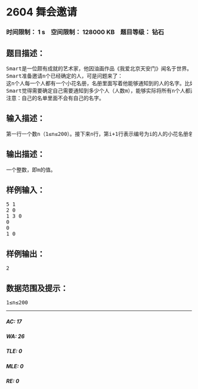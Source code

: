 # 2604 舞会邀请   
### 时间限制： 1 s&nbsp;&nbsp;&nbsp;&nbsp;空间限制： 128000 KB&nbsp;&nbsp;&nbsp;&nbsp;题目等级： 钻石  
## 题目描述：  

<pre>
Smart是一位颇有成就的艺术家，他因油画作品《我爱北京天安门》闻名于世界。现在，他为了报答帮助他的同行们，准备开一个舞会。
Smart准备邀请n个已经确定的人，可是问题来了：
这n个人每一个人都有一个小花名册，名册里面写着他能够通知到的人的名字。比如说在A的人名单里写了B，那么表示A能够通知到B；但是B的名单里不见得有A，也就是说B不见得能够通知到A。 
Smart觉得需要确定自己需要通知到多少个人（人数m），能够实际将所有n个人都通知到。并求出一种方案以确定m的最小值是多少。
注意：自己的名单里面不会有自己的名字。
</pre>
  
  
## 输入描述：  

<pre>
第一行一个数n（1≤n≤200）。接下来n行，第i+1行表示编号为i的人的小花名册名单，名单以0结束。
</pre>
  
  
## 输出描述：  

<pre>
一个整数，即m的值。
</pre>
  
  
## 样例输入：  

<pre>
5 1
2 0
1 3 0
0
0
1 0
</pre>
  
  
## 样例输出：  

<pre>
2
</pre>
  
  
## 数据范围及提示：  

<pre>
1≤n≤200
</pre>
  
  
***  

##### AC: 17  
##### WA: 26  
##### TLE: 0  
##### MLE: 0  
##### RE: 0  
